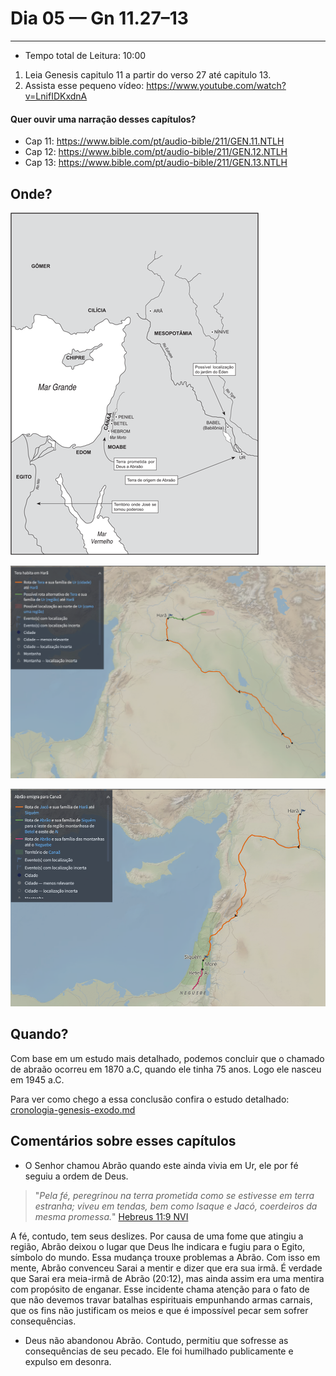 # Dia 05 — Gn 11.27–13

---

- Tempo total de Leitura: 10:00

1. Leia Genesis capitulo 11 a partir do verso 27 até capitulo 13.
2. Assista esse pequeno vídeo: https://www.youtube.com/watch?v=LnifIDKxdnA


#### Quer ouvir uma narração desses capítulos?

- Cap 11: https://www.bible.com/pt/audio-bible/211/GEN.11.NTLH
- Cap 12: https://www.bible.com/pt/audio-bible/211/GEN.12.NTLH
- Cap 13: https://www.bible.com/pt/audio-bible/211/GEN.13.NTLH

## Onde? 

![img_10.png](img_10.png)

![img_11.png](img_11.png)

![img_12.png](img_12.png)

## Quando?

Com base em um estudo mais detalhado, podemos concluir que o chamado de abraão ocorreu em 1870 a.C, quando ele tinha 75 anos. Logo ele nasceu em 1945 a.C.

Para ver como chego a essa conclusão confira o estudo detalhado: [cronologia-genesis-exodo.md](../../estudos/cronologia-genesis-exodo.md)

## Comentários sobre esses capítulos

- O Senhor chamou Abrão quando este ainda vivia em Ur, ele por fé seguiu a ordem de Deus.

>"*Pela fé, peregrinou na terra prometida como se estivesse em terra estranha; viveu em tendas, bem como Isaque e Jacó, coerdeiros da mesma promessa.*" [Hebreus 11:9 NVI](https://www.bible.com/pt/bible/compare/HEB.11.9)

A fé, contudo, tem seus deslizes. Por causa de uma fome que atingiu a região, Abrão deixou o lugar que Deus lhe indicara e fugiu para o Egito, símbolo do mundo. Essa mudança trouxe problemas a Abrão. Com isso em mente, Abrão convenceu Sarai a mentir e dizer que era sua irmã. É verdade que Sarai era meia-irmã de Abrão (20:12), mas ainda assim era uma mentira com propósito de enganar. Esse incidente chama atenção para o fato de que não devemos travar batalhas espirituais empunhando armas carnais, que os fins não justificam os meios e que é impossível pecar sem sofrer consequências.

- Deus não abandonou Abrão. Contudo, permitiu que sofresse as consequências de seu pecado. Ele foi humilhado publicamente e expulso em desonra.







